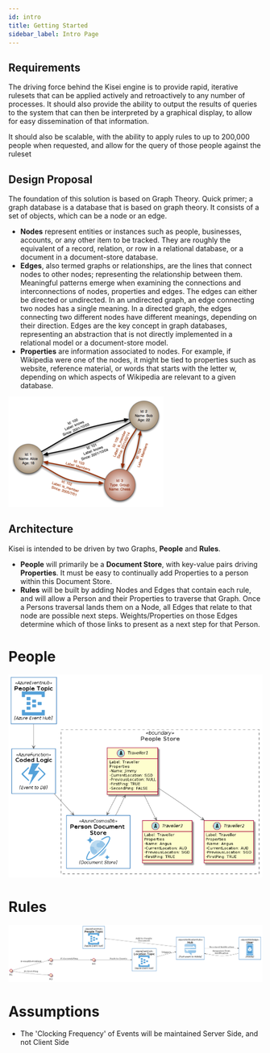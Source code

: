 ```yaml
---
id: intro
title: Getting Started
sidebar_label: Intro Page
---
```


## Requirements

The driving force behind the Kisei engine is to provide rapid, iterative rulesets that can be applied actively and retroactively to any number of processes. It should also provide the ability to output the results of queries to the system that can then be interpreted by a graphical display, to allow for easy dissemination of that information.

It should also be scalable, with the ability to apply rules to up to 200,000 people when requested, and allow for the query of those people against the ruleset

## Design Proposal

The foundation of this solution is based on Graph Theory. Quick primer; a graph database is a database that is based on graph theory. It consists of a set of objects, which can be a node or an edge.

- **Nodes** represent entities or instances such as people, businesses, accounts, or any other item to be tracked. They are roughly the equivalent of a record, relation, or row in a relational database, or a document in a document-store database.
- **Edges**, also termed graphs or relationships, are the lines that connect nodes to other nodes; representing the relationship between them. Meaningful patterns emerge when examining the connections and interconnections of nodes, properties and edges. The edges can either be directed or undirected. In an undirected graph, an edge connecting two nodes has a single meaning. In a directed graph, the edges connecting two different nodes have different meanings, depending on their direction. Edges are the key concept in graph databases, representing an abstraction that is not directly implemented in a relational model or a document-store model.
- **Properties** are information associated to nodes. For example, if Wikipedia were one of the nodes, it might be tied to properties such as website, reference material, or words that starts with the letter w, depending on which aspects of Wikipedia are relevant to a given database.

![graph-database](img/GraphDatabase_PropertyGraph.png)

## Architecture

Kisei is intended to be driven by two Graphs, **People** and **Rules**.

- **People** will primarily be a **Document Store**, with key-value pairs driving **Properties**. It must be easy to continually add Properties to a person within this Document Store.
- **Rules** will be built by adding Nodes and Edges that contain each rule, and will allow a Person and their Properties to traverse that Graph. Once a Persons traversal lands them on a Node, all Edges that relate to that node are possible next steps. Weights/Properties on those Edges determine which of those links to present as a next step for that Person.

# People

![graph-database](img/gopassport-kisei-arch-people.png)

# Rules

![graph-database](img/gopassport-kisei-arch-rules.png)

# Assumptions

- The 'Clocking Frequency' of Events will be maintained Server Side, and not Client Side
